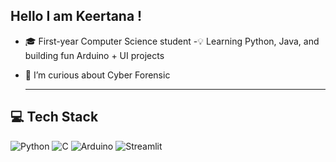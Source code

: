 ## Hello I am Keertana !
- 🎓 First-year Computer Science student 
-💡 Learning Python, Java, and building fun Arduino + UI projects  
- 🔭 I’m curious about Cyber Forensic

  ---

## 💻 Tech Stack
![Python](https://img.shields.io/badge/Python-3776AB?style=for-the-badge&logo=python&logoColor=white)
![C](https://img.shields.io/badge/C-00599C?style=for-the-badge&logo=c&logoColor=white)
![Arduino](https://img.shields.io/badge/Arduino-00979D?style=for-the-badge&logo=arduino&logoColor=white)
![Streamlit](https://img.shields.io/badge/Streamlit-FF4B4B?style=for-the-badge&logo=streamlit&logoColor=white)
<!--
**Keertana-N/Keertana-N** is a ✨ _special_ ✨ repository because its `README.md` (this file) appears on your GitHub profile.

Here are some ideas to get you started:
- 🎓 First-year Computer Science student 
-💡 Learning Python, Java, and building fun Arduino + UI projects  
- 🔭 I’m curious about Cyber Forensic
- ⚡ Fun fact: ...
-->
